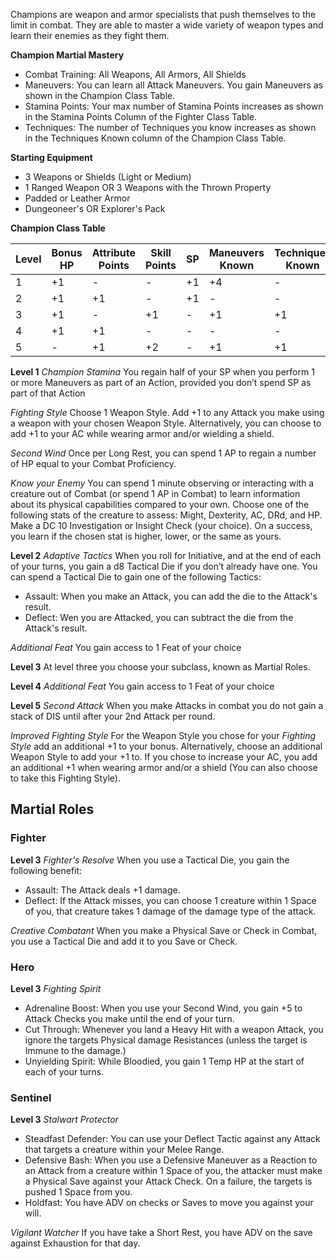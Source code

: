Champions are weapon and armor specialists that push themselves to the limit in combat. They are able to master a wide variety of weapon types and learn their enemies as they fight them. 

**Champion Martial Mastery**
- Combat Training: All Weapons, All Armors, All Shields
- Maneuvers: You can learn all Attack Maneuvers. You gain Maneuvers as shown in the Champion Class Table.
- Stamina Points: Your max number of Stamina Points increases as shown in the Stamina Points Column of the Fighter Class Table.
- Techniques: The number of Techniques you know increases as shown in the Techniques Known column of the Champion Class Table.

**Starting Equipment**
- 3 Weapons or Shields (Light or Medium)
- 1 Ranged Weapon OR 3 Weapons with the Thrown Property
- Padded or Leather Armor
- Dungeoneer's OR Explorer's Pack

**Champion Class Table**

| Level | Bonus HP | Attribute Points | Skill Points | SP  | Maneuvers Known | Techniques Known |
| ----- | -------- | ---------------- | ------------ | --- | --------------- | ---------------- |
| 1     | +1       | -                | -            | +1  | +4              | -                |
| 2     | +1       | +1               | -            | +1  | -               | -                |
| 3     | +1       | -                | +1           | -   | +1              | +1               |
| 4     | +1       | +1               | -            | -   | -               | -                |
| 5     | -        | +1               | +2           | -   | +1              | +1               |

**Level 1**
*Champion Stamina*
You regain half of your SP when you perform 1 or more Maneuvers as part of an Action, provided you don’t spend SP as part of that Action

*Fighting Style*
Choose 1 Weapon Style. Add +1 to any Attack you make using a weapon with your chosen Weapon Style. Alternatively, you can choose to add +1 to your AC while wearing armor and/or wielding a shield.

*Second Wind*
Once per Long Rest, you can spend 1 AP to regain a number of HP equal to your Combat Proficiency.

*Know your Enemy*
You can spend 1 minute observing or interacting with a creature out of Combat (or spend 1 AP in Combat) to learn information about its physical capabilities compared to your own. Choose one of the following stats of the creature to assess: Might, Dexterity, AC, DRd, and HP. Make a DC 10 Investigation or Insight Check (your choice). On a success, you learn if the chosen stat is higher, lower, or the same as yours.

**Level 2**
*Adaptive Tactics*
When you roll for Initiative, and at the end of each of your turns, you gain a d8 Tactical Die if you don’t already have one. You can spend a Tactical Die to gain one of the following Tactics:
- Assault: When you make an Attack, you can add the die to the Attack's result.
- Deflect: Wen you are Attacked, you can subtract the die from the Attack's result.

*Additional Feat*
You gain access to 1 Feat of your choice

**Level 3**
At level three you choose your subclass, known as Martial Roles. 

**Level 4**
*Additional Feat*
You gain access to 1 Feat of your choice

**Level 5**
*Second Attack*
When you make Attacks in combat you do not gain a stack of DIS until after your 2nd Attack per round.

*Improved Fighting Style*
For the Weapon Style you chose for your *Fighting Style* add an additional +1 to your bonus. Alternatively, choose an additional Weapon Style to add your +1 to. If you chose to increase your AC, you add an additional +1 when wearing armor and/or a shield (You can also choose to take this Fighting Style).

## Martial Roles
### Fighter
**Level 3**
*Fighter's Resolve*
When you use a Tactical Die, you gain the following benefit:
- Assault: The Attack deals +1 damage.
- Deflect: If the Attack misses, you can choose 1 creature within 1 Space of you, that creature takes 1 damage of the damage type of the attack. 

*Creative Combatant*
When you make a Physical Save or Check in Combat, you use a Tactical Die and add it to you Save or Check.  

### Hero
**Level 3**
*Fighting Spirit*
- Adrenaline Boost: When you use your Second Wind, you gain +5 to Attack Checks you make until the end of your turn.
- Cut Through: Whenever you land a Heavy Hit with a weapon Attack, you ignore the targets Physical damage Resistances (unless the target is Immune to the damage.)
- Unyielding Spirit: While Bloodied, you gain 1 Temp HP at the start of each of your turns. 

### Sentinel 
**Level 3**
*Stalwart Protector*
- Steadfast Defender: You can use your Deflect Tactic against any Attack that targets a creature within your Melee Range.
- Defensive Bash: When you use a Defensive Maneuver as a Reaction to an Attack from a creature within 1 Space of you, the attacker must make a Physical Save against your Attack Check. On a failure, the targets is pushed 1 Space from you. 
- Holdfast: You have ADV on checks or Saves to move you against your will. 

*Vigilant Watcher*
If you have take a Short Rest, you have ADV on the save against Exhaustion for that day. 